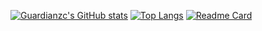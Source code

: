 [![Guardianzc's GitHub stats](https://github-readme-stats.vercel.app/api?username=Guardianzc&theme=ocean_dark&show_icons=true)](https://github.com/anuraghazra/github-readme-stats) [![Top Langs](https://github-readme-stats.vercel.app/api/top-langs/?username=Guardianzc&layout=compact&theme=ocean_dark)](https://github.com/anuraghazra/github-readme-stats) [![Readme Card](https://github-readme-stats.vercel.app/api/pin/?username=Guardianzc&repo=github-readme-stats&theme=ocean_dark)](https://github.com/anuraghazra/github-readme-stats)
